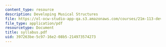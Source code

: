 ```yaml
---
content_type: resource
description: Developing Musical Structures
file: https://ol-ocw-studio-app-qa.s3.amazonaws.com/courses/21m-113-developing-musical-structures-fall-2002/397263be5c9716e208b5214973574273_syllabus.pdf
file_type: application/pdf
resourcetype: Document
title: syllabus.pdf
uid: 397263be-5c97-16e2-08b5-214973574273
---
```

